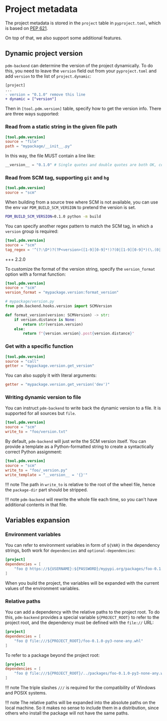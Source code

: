 # Project metadata

The project metadata is stored in the `project` table in `pyproject.toml`, which is based on [PEP 621](https://peps.python.org/pep-0621/).

On top of that, we also support some additional features.

## Dynamic project version

`pdm-backend` can determine the version of the project dynamically. To do this, you need to leave the `version` field out from your `pyproject.toml` and add `version` to the list of `project.dynamic`:

```diff
[project]
...
- version = "0.1.0" remove this line
+ dynamic = ["version"]
```

Then in `[tool.pdm.version]` table, specify how to get the version info. There are three ways supported:

### Read from a static string in the given file path

```toml
[tool.pdm.version]
source = "file"
path = "mypackage/__init__.py"
```

In this way, the file MUST contain a line like:

```python
__version__ = "0.1.0" # Single quotes and double quotes are both OK, comments are allowed.
```

### Read from SCM tag, supporting `git` and `hg`

```toml
[tool.pdm.version]
source = "scm"
```

When building from a source tree where SCM is not available, you can use the env var `PDM_BUILD_SCM_VERSION` to pretend the version is set.

```bash
PDM_BUILD_SCM_VERSION=0.1.0 python -m build
```

You can specify another regex pattern to match the SCM tag, in which a `version` group is required:

```toml
[tool.pdm.version]
source = "scm"
tag_regex = '^(?:\D*)?(?P<version>([1-9][0-9]*!)?(0|[1-9][0-9]*)(\.(0|[1-9][0-9]*))*((a|b|c|rc)(0|[1-9][0-9]*))?(\.post(0|[1-9][0-9]*))?(\.dev(0|[1-9][0-9]*))?$)$'
```

+++ 2.2.0

To customize the format of the version string, specify the `version_format` option with a format function:

```toml
[tool.pdm.version]
source = "scm"
version_format = "mypackage.version:format_version"
```

```python
# mypackage/version.py
from pdm.backend.hooks.version import SCMVersion

def format_version(version: SCMVersion) -> str:
    if version.distance is None:
        return str(version.version)
    else:
        return f"{version.version}.post{version.distance}"
```

### Get with a specific function

```toml
[tool.pdm.version]
source = "call"
getter = "mypackage.version.get_version"
```

You can also supply it with literal arguments:

```toml
getter = "mypackage.version.get_version('dev')"
```

### Writing dynamic version to file

You can instruct `pdm-backend` to write back the dynamic version to a file. It is supported for all sources but `file`.

```toml
[tool.pdm.version]
source = "scm"
write_to = "foo/version.txt"
```

By default, `pdm-backend` will just write the SCM version itself.
You can provide a template as a Python-formatted string to create a syntactically correct Python assignment:

```toml
[tool.pdm.version]
source = "scm"
write_to = "foo/_version.py"
write_template = "__version__ = '{}'"
```

!!! note
    The path in `write_to` is relative to the root of the wheel file, hence the `package-dir` part should be stripped.

!!! note
    `pdm-backend` will rewrite the whole file each time, so you can't have additional contents in that file.

## Variables expansion

### Environment variables

You can refer to environment variables in form of `${VAR}` in the dependency strings, both work for `dependencies` and `optional-dependencies`:

```toml
[project]
dependencies = [
    "foo @ https://${USERNAME}:${PASSWORD}/mypypi.org/packages/foo-0.1.0-py3-none-any.whl"
]
```

When you build the project, the variables will be expanded with the current values of the environment variables.

### Relative paths

You can add a dependency with the relative paths to the project root. To do this, `pdm-backend` provides a special variable `${PROJECT_ROOT}`
to refer to the project root, and the dependency must be defined with the `file://` URL:

```toml
[project]
dependencies = [
    "foo @ file:///${PROJECT_ROOT}/foo-0.1.0-py3-none-any.whl"
]
```

To refer to a package beyond the project root:

```toml
[project]
dependencies = [
    "foo @ file:///${PROJECT_ROOT}/../packages/foo-0.1.0-py3-none-any.whl"
]
```

!!! note
    The triple slashes `///` is required for the compatibility of Windows and POSIX systems.

!!! note
    The relative paths will be expanded into the absolute paths on the local machine. So it makes no sense to include them in a distribution, since others who install the package will not have the same paths.
